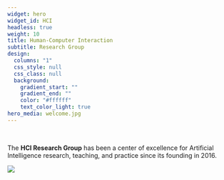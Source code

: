 ```yaml
---
widget: hero
widget_id: HCI
headless: true
weight: 10
title: Human-Computer Interaction
subtitle: Research Group
design:
  columns: "1"
  css_style: null
  css_class: null
  background:
    gradient_start: ""
    gradient_end: ""
    color: "#ffffff"
    text_color_light: true
hero_media: welcome.jpg
---
```

<br>

The **HCI Research Group** has been a center of excellence for Artificial Intelligence research, teaching, and practice since its founding in 2016.

![](titel_illustration.png)